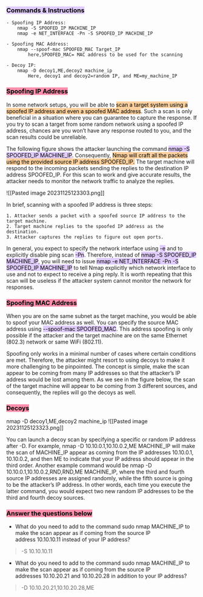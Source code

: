 ### <mark style="background: #D2B3FFA6;">Commands & Instructions</mark>

	- Spoofing IP Address:
		nmap -S SPOOFED_IP MACHINE_IP
		nmap -e NET_INTERFACE -Pn -S SPOOFED_IP MACHINE_IP
		
	- Spoofing MAC Address:
		nmap --spoof-mac SPOOFED_MAC Target_IP
			here,SPOOFED_MAC= MAC address to be used for the scanning 
		
	- Decoy IP:
		nmap -D decoy1,ME,decoy2 machine_ip
			Here, decoy1 and decoy2=random IP, and ME=my_machine_IP

### <mark style="background: #FF5582A6;">Spoofing IP Address</mark>

In some network setups, you will be able to <mark style="background: #FFB86CA6;">scan a target system using a spoofed IP address and even a spoofed MAC address</mark>. Such a scan is only beneficial in a situation where you can guarantee to capture the response. If you try to scan a target from some random network using a spoofed IP address, chances are you won’t have any response routed to you, and the scan results could be unreliable.

The following figure shows the attacker launching the command <mark style="background: #D2B3FFA6;">nmap -S SPOOFED_IP MACHINE_IP</mark>. Consequently, <mark style="background: #FFB86CA6;">Nmap will craft all the packets using the provided source IP address SPOOFED_IP.</mark> The target machine will respond to the incoming packets sending the replies to the destination IP address SPOOFED_IP. For this scan to work and give accurate results, the attacker needs to monitor the network traffic to analyze the replies.


![[Pasted image 20231125123303.png]]

In brief, scanning with a spoofed IP address is three steps:

	1. Attacker sends a packet with a spoofed source IP address to the target machine.
	2. Target machine replies to the spoofed IP address as the destination.
	3. Attacker captures the replies to figure out open ports.

In general, you expect to specify the network interface using <mark style="background: #D2B3FFA6;">-e</mark> and to explicitly disable ping scan <mark style="background: #D2B3FFA6;">-Pn</mark>. Therefore, instead of <mark style="background: #D2B3FFA6;">nmap -S SPOOFED_IP MACHINE_IP</mark>, you will need to issue <mark style="background: #D2B3FFA6;">nmap -e NET_INTERFACE -Pn -S SPOOFED_IP MACHINE_IP</mark> to tell Nmap explicitly which network interface to use and not to expect to receive a ping reply. It is worth repeating that this scan will be useless if the attacker system cannot monitor the network for responses.

### <mark style="background: #FF5582A6;">Spoofing MAC Address</mark>

When you are on the same subnet as the target machine, you would be able to spoof your MAC address as well. You can specify the source MAC address using <mark style="background: #D2B3FFA6;">--spoof-mac SPOOFED_MAC</mark>. This address spoofing is only possible if the attacker and the target machine are on the same Ethernet (802.3) network or same WiFi (802.11).

Spoofing only works in a minimal number of cases where certain conditions are met. Therefore, the attacker might resort to using decoys to make it more challenging to be pinpointed. The concept is simple, make the scan appear to be coming from many IP addresses so that the attacker’s IP address would be lost among them. As we see in the figure below, the scan of the target machine will appear to be coming from 3 different sources, and consequently, the replies will go the decoys as well.

### <mark style="background: #FF5582A6;">Decoys</mark>
nmap -D decoy1,ME,decoy2 machine_ip
![[Pasted image 20231125123323.png]]

You can launch a decoy scan by specifying a specific or random IP address after -D. For example, nmap -D 10.10.0.1,10.10.0.2,ME MACHINE_IP will make the scan of MACHINE_IP appear as coming from the IP addresses 10.10.0.1, 10.10.0.2, and then ME to indicate that your IP address should appear in the third order. Another example command would be nmap -D 10.10.0.1,10.10.0.2,RND,RND,ME MACHINE_IP, where the third and fourth source IP addresses are assigned randomly, while the fifth source is going to be the attacker’s IP address. In other words, each time you execute the latter command, you would expect two new random IP addresses to be the third and fourth decoy sources.

### <mark style="background: #FF5582A6;">Answer the questions below</mark>

- What do you need to add to the command sudo nmap MACHINE_IP to make the scan appear as if coming from the source IP address 10.10.10.11 instead of your IP address?
> -S 10.10.10.11

- What do you need to add to the command sudo nmap MACHINE_IP to make the scan appear as if coming from the source IP addresses 10.10.20.21 and 10.10.20.28 in addition to your IP address?
> -D 10.10.20.21,10.10.20.28,ME